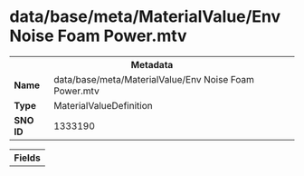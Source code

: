 <h1>data/base/meta/MaterialValue/Env Noise Foam Power.mtv</h1><table><tr><th colspan="100%">Metadata</th></tr><tr><td><b>Name</b></td><td>data/base/meta/MaterialValue/Env Noise Foam Power.mtv</td></tr><tr><td><b>Type</b></td><td>MaterialValueDefinition</td></tr><tr><td><b>SNO ID</b></td><td>1333190</td></tr></table>

<table><tr><th colspan="100%">Fields</th></tr></table>


